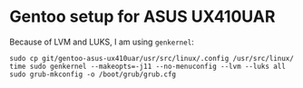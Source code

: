 # Gentoo setup for ASUS UX410UAR

Because of LVM and LUKS, I am using `genkernel`:


    sudo cp git/gentoo-asus-ux410uar/usr/src/linux/.config /usr/src/linux/
    time sudo genkernel --makeopts=-j11 --no-menuconfig --lvm --luks all
    sudo grub-mkconfig -o /boot/grub/grub.cfg


